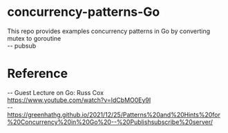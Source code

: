 # concurrency-patterns-Go
This repo provides examples concurrency patterns in Go by converting mutex to goroutine  
-- pubsub


# Reference
-- Guest Lecture on Go: Russ Cox  
   https://www.youtube.com/watch?v=IdCbMO0Ey9I  
-- https://greenhathg.github.io/2021/12/25/Patterns%20and%20Hints%20for%20Concurrency%20in%20Go%20--%20Publishsubscribe%20server/
